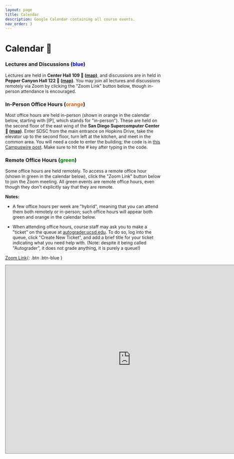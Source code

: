 ```yaml
---
layout: page
title: Calendar
description: Google Calendar containing all course events.
nav_order: 3
---
```


# Calendar 📆

### Lectures and Discussions (<a style="color:blue; text-decoration: none">blue</a>)

Lectures are held in **Center Hall 109 📍 ([map](https://map.concept3d.com/?id=1005#!m/163044))**, and discussions are in held in **Pepper Canyon Hall 122 📍 ([map](https://map.concept3d.com/?id=1005#!m/246320))**. You may join all lectures and discussions remotely via Zoom by clicking the "Zoom Link" button below, though in-person attendance is encouraged.

### In-Person Office Hours (<a style="color:chocolate; text-decoration: none">orange</a>)

Most office hours are held in-person (shown in orange in the calendar below, starting with [IP], which stands for "in-person"). These are held on the second floor of the east wing of the **San Diego Supercomputer Center 📍 ([map](https://map.concept3d.com/?id=1005#!m/165141))**. Enter SDSC from the main entrance on Hopkins Drive, take the elevator up to the second floor, turn left at the kitchen, and meet in the common area. You will need a code to enter the building; the code is in [this Campuswire post](https://campuswire.com/c/G325FA25B/feed/13). Make sure to hit the # key after typing in the code.

### Remote Office Hours (<a style="color:green; text-decoration: none">green</a>)

Some office hours are held remotely. To access a remote office hour (shown in green in the calendar below), click the "Zoom Link" button below to join the Zoom meeting. All green events are remote office hours, even though they don't explicitly say that they are remote.

**Notes:** 

- A few office hours per week are "hybrid", meaning that you can attend them both remotely or in-person; such office hours will appear both green and orange in the calendar below.

- When attending office hours, course staff may ask you to make a "ticket" on the queue at [autograder.ucsd.edu](https://autograder.ucsd.edu). To do so, log into the queue, click "Create New Ticket", and add a brief title for your ticket indicating what you need help with. (Note: despite it being called "Autograder", it does not grade anything, it is purely a queue!)

[Zoom Link](https://ucsd.zoom.us/j/92137281308){: .btn .btn-blue }

<iframe src="https://calendar.google.com/calendar/embed?height=600&wkst=1&bgcolor=%23ffffff&ctz=America%2FLos_Angeles&showTitle=0&mode=WEEK&showTabs=1&showPrint=0&showCalendars=0&showTz=1&src=Y19iNTdobjNwNXRsbmI5NnZma3Q0bWM0b2NiY0Bncm91cC5jYWxlbmRhci5nb29nbGUuY29t&src=Y19hOGQxcWk4NDZnODNpZmZrYzBncjAwZ2hlZ0Bncm91cC5jYWxlbmRhci5nb29nbGUuY29t&src=Y19rNGVtcGUzOWk2ZW11cTFxMzFnNmgyanBha0Bncm91cC5jYWxlbmRhci5nb29nbGUuY29t&color=%23F09300&color=%234285F4&color=%237CB342" style="border:solid 1px #777" width="800" height="600" frameborder="0" scrolling="no"></iframe>